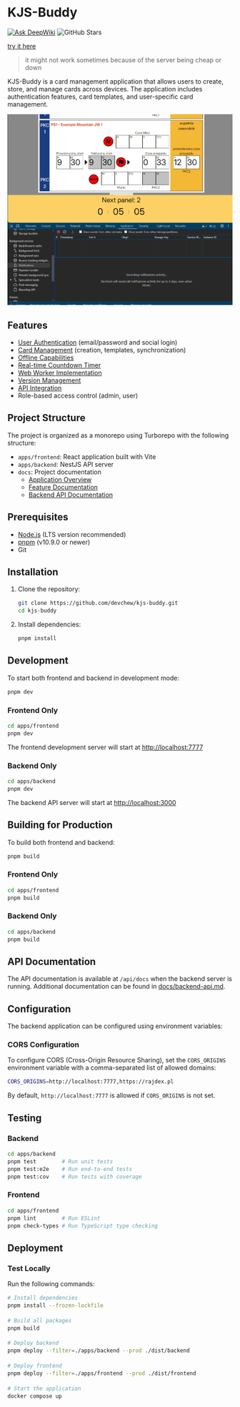 # KJS-Buddy

[![Ask DeepWiki](https://deepwiki.com/badge.svg)](https://deepwiki.com/devchew/kjs-buddy)
![GitHub Stars](https://img.shields.io/github/stars/devchew/kjs-buddy?style=social)

[try it here](https://rajdex.pl/)
> it might not work sometimes because of the server being cheap or down

KJS-Buddy is a card management application that allows users to create, store, and manage cards across devices. The application includes authentication features, card templates, and user-specific card management.

![countdown](./docs/countdown.gif)

## Features

- [User Authentication](./docs/features/authentication-system.md) (email/password and social login)
- [Card Management](./docs/features/card-management.md) (creation, templates, synchronization)
- [Offline Capabilities](./docs/features/offline-capabilities.md)
- [Real-time Countdown Timer](./docs/features/countdown-feature.md)
- [Web Worker Implementation](./docs/features/web-worker-implementation.md)
- [Version Management](./docs/features/version-management.md)
- [API Integration](./docs/features/api-integration.md)
- Role-based access control (admin, user)

## Project Structure

The project is organized as a monorepo using Turborepo with the following structure:

- `apps/frontend`: React application built with Vite
- `apps/backend`: NestJS API server
- `docs`: Project documentation
  - [Application Overview](./docs/app.md)
  - [Feature Documentation](./docs/features/)
  - [Backend API Documentation](./docs/backend-api.md)

## Prerequisites

- [Node.js](https://nodejs.org/) (LTS version recommended)
- [pnpm](https://pnpm.io/) (v10.9.0 or newer)
- Git

## Installation

1. Clone the repository:
   ```bash
   git clone https://github.com/devchew/kjs-buddy.git
   cd kjs-buddy
   ```

2. Install dependencies:
   ```bash
   pnpm install
   ```

## Development

To start both frontend and backend in development mode:

```bash
pnpm dev
```

### Frontend Only

```bash
cd apps/frontend
pnpm dev
```

The frontend development server will start at [http://localhost:7777](http://localhost:7777)

### Backend Only

```bash
cd apps/backend
pnpm dev
```

The backend API server will start at [http://localhost:3000](http://localhost:3000)

## Building for Production

To build both frontend and backend:

```bash
pnpm build
```

### Frontend Only

```bash
cd apps/frontend
pnpm build
```

### Backend Only

```bash
cd apps/backend
pnpm build
```

## API Documentation

The API documentation is available at `/api/docs` when the backend server is running.
Additional documentation can be found in [docs/backend-api.md](docs/backend-api.md).

## Configuration

The backend application can be configured using environment variables:

### CORS Configuration

To configure CORS (Cross-Origin Resource Sharing), set the `CORS_ORIGINS` environment variable with a comma-separated list of allowed domains:

```bash
CORS_ORIGINS=http://localhost:7777,https://rajdex.pl
```

By default, `http://localhost:7777` is allowed if `CORS_ORIGINS` is not set.

## Testing

### Backend

```bash
cd apps/backend
pnpm test        # Run unit tests
pnpm test:e2e    # Run end-to-end tests
pnpm test:cov    # Run tests with coverage
```

### Frontend

```bash
cd apps/frontend
pnpm lint        # Run ESLint
pnpm check-types # Run TypeScript type checking
```

## Deployment

### Test Locally

Run the following commands:

```bash
# Install dependencies
pnpm install --frozen-lockfile

# Build all packages
pnpm build

# Deploy backend
pnpm deploy --filter=./apps/backend --prod ./dist/backend

# Deploy frontend
pnpm deploy --filter=./apps/frontend --prod ./dist/frontend

# Start the application
docker compose up
```

